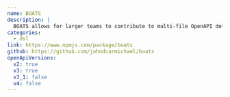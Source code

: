 ```yaml
---
name: BOATS
description: |
  BOATS allows for larger teams to contribute to multi-file OpenAPI definitions by writing Nunjucks tpl syntax in YAML with a few important helpers to ensure stricter consistency, eg operationId: <$ uniqueOpId() $>.
categories:
  - dsl
link: https://www.npmjs.com/package/boats
github: https://github.com/johndcarmichael/boats
openApiVersions:
  v2: true
  v3: true
  v3_1: false
  v4: false
---
```

